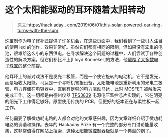 # 这个太阳能驱动的耳环随着太阳转动

> 原文:[https://hack aday . com/2019/06/01/this-solar-powered-ear-ring-turns-with-the-sun/](https://hackaday.com/2019/06/01/this-solar-powered-ear-ring-turns-with-the-sun/)

珠宝制作为电子修补匠提供了许多机会，在这些页面中，我们看到了一些引人注目的使用 led 的创作，效果非常好。虽然它们都有相同的限制，但如果没有笨重的电池，很难给这么小的东西供电。在寻求解决这个问题的过程中，人们尝试了各种创造性的解决方案，但它们都比不上[Lloyd Konneker]的方法，他[颠覆了大多数电子珠宝的整个前提](https://hackaday.io/project/165809-flex-pcb-solar-motorized-earring)。

他耳环上的派对戏法不是发光二极管，而是一个使它旋转的电动机，它不是发光，而是吸收太阳能。马达是一个寻呼机警报设备，太阳能电池是重新利用的光电二极管，电力存储在电容器中，直到有足够的电力驱动马达，此时 MOSFET 被触发来完成工作。这一切都是由德州仪器 [TPS3839](http://www.ti.com/product/TPS3839#) 电源电压监控芯片实现的，它在明亮的阳光下工作得足够好。原型使用传统的 PCB，但更好的版本正在与柔性板一起工作。

任何需要了解微功耗电路的人都会对他的文章感兴趣，因为文章详细介绍了微功耗电路的调谐和操作。去年的 Hackaday Prize 有一个完整的部分专门讨论能量收集，这非常值得在网站上搜索，[这种太阳能微控制器板](https://hackaday.com/2018/07/19/energy-harvesting-design-doesnt-need-sleep/)就是一个典型的例子。